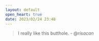 ```yaml
---
layout: default
open_heart: true
date: 2023/02/24 23:48
---
```


> I really like this butthole. - @_risacan_
